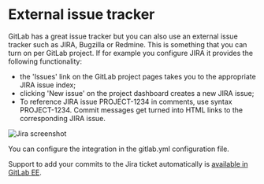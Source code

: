 # External issue tracker

GitLab has a great issue tracker but you can also use an external issue tracker such as JIRA, Bugzilla or Redmine. This is something that you can turn on per GitLab project. If for example you configure JIRA it provides the following functionality:

- the 'Issues' link on the GitLab project pages takes you to the appropriate JIRA issue index;
- clicking 'New issue' on the project dashboard creates a new JIRA issue;
- To reference JIRA issue PROJECT-1234 in comments, use syntax PROJECT-1234. Commit messages get turned into HTML links to the corresponding JIRA issue.

![Jira screenshot](jira-integration-points.png)

You can configure the integration in the gitlab.yml configuration file.

Support to add your commits to the Jira ticket automatically is [available in GitLab EE](http://doc.gitlab.com/ee/integration/jira.html).
